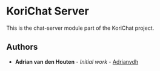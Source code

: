 # KoriChat Server
This is the chat-server module part of the KoriChat project.

## Authors

* **Adrian van den Houten** - *Initial work* - [Adrianvdh](https://github.com/Adrianvdh)
